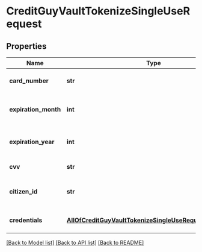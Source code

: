# CreditGuyVaultTokenizeSingleUseRequest

## Properties
Name | Type | Description | Notes
------------ | ------------- | ------------- | -------------
**card_number** | **str** | Full card number to tokenize | 
**expiration_month** | **int** | Card expiration month (1-12). | 
**expiration_year** | **int** | Card expiration year (4 digits). | 
**cvv** | **str** | Card CVV/CVV2. | [optional] 
**citizen_id** | **str** | Israel Citizen ID / Passport Number. | [optional] 
**credentials** | [**AllOfCreditGuyVaultTokenizeSingleUseRequestCredentials**](AllOfCreditGuyVaultTokenizeSingleUseRequestCredentials.md) | Company API public credentials | 

[[Back to Model list]](../README.md#documentation-for-models) [[Back to API list]](../README.md#documentation-for-api-endpoints) [[Back to README]](../README.md)

